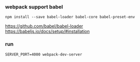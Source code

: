 ### webpack support babel
```
npm install --save babel-loader babel-core babel-preset-env
```

https://github.com/babel/babel-loader
https://babeljs.io/docs/setup/#installation

### run
`SERVER_PORT=4000 webpack-dev-server`
